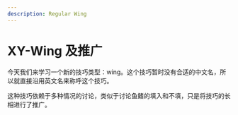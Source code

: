 ```yaml
---
description: Regular Wing
---
```


# XY-Wing 及推广

今天我们来学习一个新的技巧类型：wing。这个技巧暂时没有合适的中文名，所以就直接沿用英文名来称呼这个技巧。

这种技巧依赖于多种情况的讨论，类似于讨论鱼鳍的填入和不填，只是将技巧的长相进行了推广。
